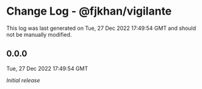 # Change Log - @fjkhan/vigilante

This log was last generated on Tue, 27 Dec 2022 17:49:54 GMT and should not be manually modified.

## 0.0.0
Tue, 27 Dec 2022 17:49:54 GMT

_Initial release_

